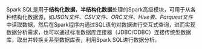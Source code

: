 Spark SQL是用于**结构化数据**，**半结构化数据**处理的Spark高级模块，可用于从各种结构化数据源，如*JSON文件、CSV文件、ORC文件、Hive表、Parquest文件*中读取数据，然后在Spark程序内通过SQL语句对数据进行交互式查询，进而实现数据分析需求，也可以通过标准数据库连接器（JDBC/ODBC）连接传统型数据库，取出并转换关系型数据库表，利用Spark SQL进行数据分析。